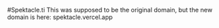 #Spektacle.ti
This was supposed to be the original domain, but the new domain is here:
spektacle.vercel.app
